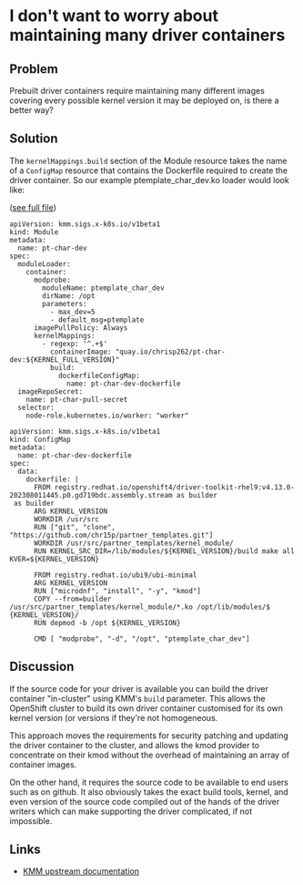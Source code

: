 # I don't want to worry about maintaining many driver containers

## Problem

Prebuilt driver containers require maintaining many different images covering every possible kernel version it may be deployed on, is there a better way?

## Solution


The `kernelMappings.build` section of the Module resource takes the name of a `ConfigMap` resource that contains the Dockerfile required to create the driver container. So our example ptemplate_char_dev.ko loader would look like:

([see full file](build_module.yaml))

```
apiVersion: kmm.sigs.x-k8s.io/v1beta1
kind: Module
metadata:
  name: pt-char-dev
spec:
  moduleLoader:
    container:
      modprobe:
        moduleName: ptemplate_char_dev
        dirName: /opt
        parameters:
          - max_dev=5
          - default_msg=ptemplate
      imagePullPolicy: Always
      kernelMappings:
        - regexp: '^.+$'
          containerImage: "quay.io/chrisp262/pt-char-dev:${KERNEL_FULL_VERSION}"
          build:
            dockerfileConfigMap:
              name: pt-char-dev-dockerfile
  imageRepoSecret:
    name: pt-char-pull-secret
  selector:
    node-role.kubernetes.io/worker: "worker"

apiVersion: kmm.sigs.x-k8s.io/v1beta1
kind: ConfigMap
metadata:
  name: pt-char-dev-dockerfile
spec:
  data:
    dockerfile: |
      FROM registry.redhat.io/openshift4/driver-toolkit-rhel9:v4.13.0-202308011445.p0.gd719bdc.assembly.stream as builder
 as builder
      ARG KERNEL_VERSION
      WORKDIR /usr/src
      RUN ["git", "clone", "https://github.com/chr15p/partner_templates.git"]
      WORKDIR /usr/src/partner_templates/kernel_module/
      RUN KERNEL_SRC_DIR=/lib/modules/${KERNEL_VERSION}/build make all KVER=${KERNEL_VERSION}

      FROM registry.redhat.io/ubi9/ubi-minimal
      ARG KERNEL_VERSION
      RUN ["microdnf", "install", "-y", "kmod"]
      COPY --from=builder /usr/src/partner_templates/kernel_module/*.ko /opt/lib/modules/$ {KERNEL_VERSION}/
      RUN depmod -b /opt ${KERNEL_VERSION}

      CMD [ "modprobe", "-d", "/opt", "ptemplate_char_dev"]
```


## Discussion

If the source code for your driver is available you can build the driver container "in-cluster" using KMM's `build` parameter.  This allows the OpenShift cluster to build its own driver container customised for its own kernel version (or versions if they're not homogeneous.

This approach moves the requirements for security patching and updating the driver container to the cluster, and allows the kmod provider to concentrate on their kmod without the overhead of maintaining an array of container images.

On the other hand, it requires the source code to be available to end users such as on github. It also obviously takes the exact build tools, kernel, and even version of the source code compiled out of the hands of the driver writers which can make supporting the driver complicated, if not impossible.



## Links

* [KMM upstream documentation](https://kmm.sigs.k8s.io/documentation/module_loader_image/)

